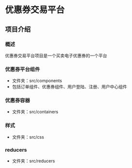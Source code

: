 # 优惠券交易平台

## 项目介绍

### 概述
优惠券交易平台项目是一个买卖电子优惠券的一个平台

### 优惠券平台组件
- 文件夹：src/components
- 包括订单组件、优惠券组件、用户登陆、注册、用户中心组件

### 优惠券容器
- 文件夹：src/containers

### 样式
- 文件夹：src/css

### reducers
- 文件夹：src/reducers